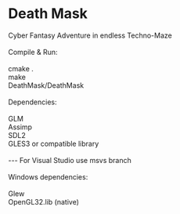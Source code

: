 # Death Mask
Cyber Fantasy Adventure in endless Techno-Maze<br>
<br>
Compile & Run:<br><br>
cmake .<br>
make<br>
DeathMask/DeathMask<br><br>
Dependencies:<br><br>
GLM<br>
Assimp<br>
SDL2<br>
GLES3 or compatible library<br>
<br>
--- For Visual Studio use msvs branch<br>
<br>
Windows dependencies:<br><br>
Glew<br>
OpenGL32.lib (native)
